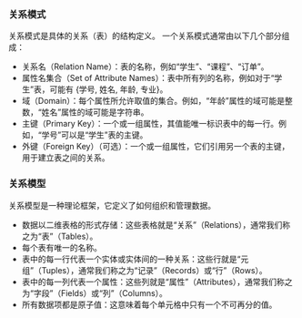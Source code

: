 ### 关系模式
关系模式是具体的关系（表）的结构定义。
一个关系模式通常由以下几个部分组成：
 * 关系名（Relation Name）：表的名称，例如“学生”、“课程”、“订单”。
 * 属性名集合（Set of Attribute Names）：表中所有列的名称，例如对于“学生”表，可能有 {学号, 姓名, 年龄, 专业}。
 * 域（Domain）：每个属性所允许取值的集合。例如，“年龄”属性的域可能是整数，“姓名”属性的域可能是字符串。
 * 主键（Primary Key）：一个或一组属性，其值能唯一标识表中的每一行。例如，“学号”可以是“学生”表的主键。
 * 外键（Foreign Key）（可选）：一个或一组属性，它们引用另一个表的主键，用于建立表之间的关系。
### 关系模型
关系模型是一种理论框架，它定义了如何组织和管理数据。
 * 数据以二维表格的形式存储：这些表格就是“关系”（Relations），通常我们称之为“表”（Tables）。
 * 每个表有唯一的名称。
 * 表中的每一行代表一个实体或实体间的一种关系：这些行就是“元组”（Tuples），通常我们称之为“记录”（Records）或“行”（Rows）。
 * 表中的每一列代表一个属性：这些列就是“属性”（Attributes），通常我们称之为“字段”（Fields）或“列”（Columns）。
 * 所有数据项都是原子值：这意味着每个单元格中只有一个不可再分的值。

